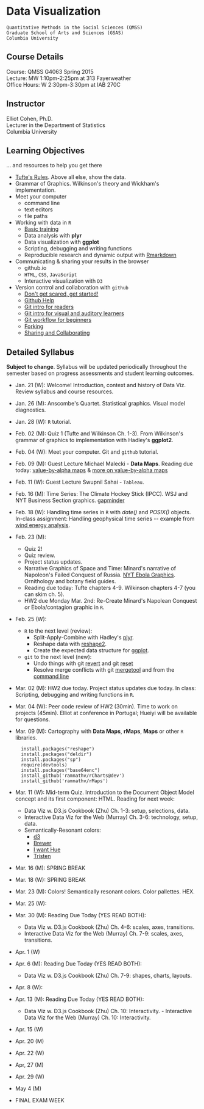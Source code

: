 # Data Visualization
	Quantitative Methods in the Social Sciences (QMSS)  
	Graduate School of Arts and Sciences (GSAS)  
	Columbia University

## Course Details
Course: QMSS G4063 Spring 2015  
Lecture: MW 1:10pm-2:25pm at 313 Fayerweather  
Office Hours: W 2:30pm-3:30pm at IAB 270C 

## Instructor
Elliot Cohen, Ph.D.  
Lecturer in the Department of Statistics  
Columbia University

## Learning Objectives
... and resources to help you get there  

* [Tufte's Rules](http://www.sealthreinhold.com/tuftes-rules/rule_four.php). Above all else, show the data.
* Grammar of Graphics. Wilkinson's theory and Wickham's implementation.
* Meet your computer
	* command line
	* text editors
	* file paths 
* Working with data in `R` 
	* [Basic training](http://ecohen4.github.io/data-viz/r/R-tutorial.html)
	* Data analysis with __plyr__
	* Data visualization with __ggplot__
	* Scripting, debugging and writing functions
	* Reproducible research and dynamic output with [Rmarkdown](http://rmarkdown.rstudio.com/RMarkdownReferenceGuide.pdf)
* Communicating & sharing your results in the browser
	* github.io
	* `HTML`, `CSS`, `JavaScript`
	* Interactive visualization with `D3` 
* Version control and collaboration with `github`
	* [Don't get scared, get started!](http://readwrite.com/2013/09/30/understanding-github-a-journey-for-beginners-part-1)
	* [Github Help](https://help.github.com/articles/set-up-git/)
	* [Git intro for readers](http://skli.se/2012/09/22/introduction-to-git/)
	- [Git intro for visual and auditory learners](https://www.youtube.com/watch?v=LXoWxrTdXkM)
	- [Git workflow for beginners](http://skli.se/2012/10/07/git-workflow-beginner/)
	- [Forking](https://help.github.com/articles/fork-a-repo)
	- [Sharing and Collaborating](https://www.youtube.com/watch?v=ifAEho6BmH0&list=PLg7s6cbtAD17uAwaZwiykDci_q3te3CTY)
	

## Detailed Syllabus 
**Subject to change**. Syllabus will be updated periodically throughout the semester based on progress assessments and student learning outcomes. 
 
- Jan. 21 (W): Welcome! Introduction, context and history of Data Viz. Review syllabus and course resources.
- Jan. 26 (M): Anscombe's Quartet. Statistical graphics. Visual model diagnostics. 
- Jan. 28 (W): `R` tutorial.
- Feb. 02 (M): Quiz 1 (Tufte and Wilkinson Ch. 1-3). From Wilkinson's grammar of graphics to implementation with Hadley's __ggplot2__.
- Feb. 04 (W): Meet your computer. Git and `github` tutorial.
- Feb. 09 (M): Guest Lecture Michael Malecki - __Data Maps__. Reading due today: [value-by-alpha maps](http://www.ncbi.nlm.nih.gov/pmc/articles/PMC3173776/pdf/nihms322499.pdf) & [more on value-by-alpha maps](http://andywoodruff.com/blog/value-by-alpha-maps/)
- Feb. 11 (W): Guest Lecture Swupnil Sahai - `Tableau`.
- Feb. 16 (M): Time Series: The Climate Hockey Stick (IPCC). WSJ and NYT Business Section graphics. [gapminder](http://www.gapminder.org/) 
- Feb. 18 (W): Handling time series in `R` with _date()_ and _POSIX()_ objects. In-class assignment: Handling geophysical time series -- example from [wind energy analysis](http://ecohen4.github.io/ECREEE/#visually-inspect-the-data-with-respect-to-time).
- Feb. 23 (M):
	- Quiz 2! 
	- Quiz review.
	- Project status updates. 
	- Narrative Graphics of Space and Time: Minard's narrative of Napoleon's Failed Conquest of Russia. [NYT Ebola Graphics](http://www.informationisbeautiful.net/visualizations/the-microbescope/). Ornithology and botany field guides. 
	- Reading due today: Tufte chapters 4-9. Wilkinson chapters 4-7 (you can skim ch. 5). 
	- HW2 due Monday Mar. 2nd: Re-Create Minard's Napolean Conquest _or_ Ebola/contagion graphic in `R`.
- Feb. 25 (W): 
	- `R` to the next level (review):
		- Split-Apply-Combine with Hadley's [plyr](http://www.jstatsoft.org/v40/i01/paperre). 
		- Reshape data with [reshape2](http://cran.r-project.org/web/packages/reshape2/index.html). 
		- Create the expected data structure for [ggplot](http://docs.ggplot2.org/current/).
	- `git` to the next level (new): 
		- Undo things with git [revert](https://www.atlassian.com/git/tutorials/undoing-changes/git-revert) and git [reset](https://www.atlassian.com/git/tutorials/undoing-changes/git-reset)
		- Resolve merge conflicts with git [mergetool](http://git-scm.com/docs/git-mergetool) and from the [command line](https://help.github.com/articles/resolving-a-merge-conflict-from-the-command-line/) 
- Mar. 02 (M): HW2 due today. Project status updates due today. In class: Scripting, debugging and writing functions in `R`.
- Mar. 04 (W): Peer code review of HW2 (30min). Time to work on projects (45min). Elliot at conference in Portugal; Hueiyi will be available for questions.
- Mar. 09 (M): Cartography with __Data Maps__, __rMaps__, __Maps__ or other `R` libraries.

		install.packages("reshape")
		install.packages("deldir")
		install.packages("sp")
		require(devtools)
		install.packages("base64enc")
		install_github('ramnathv/rCharts@dev')
		install_github('ramnathv/rMaps')

- Mar. 11 (W): Mid-term Quiz. Introduction to the Document Object Model concept and its first component: HTML. Reading for next week: 
	- Data Viz w. D3.js Cookbook (Zhu) Ch. 1-3: setup, selections, data.
	- Interactive Data Viz for the Web (Murray) Ch. 3-6: technology, setup, data.
	- Semantically-Resonant colors:
		- [d3](https://github.com/mbostock/d3/wiki/Ordinal-Scales#categorical-colors)
		- [Brewer](https://github.com/mbostock/d3/wiki/Ordinal-Scales#colorbrewer)
		- [I want Hue](http://tools.medialab.sciences-po.fr/iwanthue/index.php)
		- [Tristen](http://tristen.ca/hcl-picker/#/hlc/6/1/21313E/EFEE69)
- Mar. 16 (M): SPRING BREAK
- Mar. 18 (W): SPRING BREAK
- Mar. 23 (M): Colors! Semantically resonant colors. Color pallettes. HEX.
- Mar. 25 (W): 
- Mar. 30 (M): Reading Due Today (YES READ BOTH): 
	- Data Viz w. D3.js Cookbook (Zhu) Ch. 4-6: scales, axes, transitions.
	- Interactive Data Viz for the Web (Murray) Ch. 7-9: scales, axes, transitions.
- Apr. 1 (W)
- Apr. 6 (M): Reading Due Today (YES READ BOTH): 
	- Data Viz w. D3.js Cookbook (Zhu) Ch. 7-9: shapes, charts, layouts.
- Apr. 8 (W): 
- Apr. 13 (M): Reading Due Today (YES READ BOTH): 
	- Data Viz w. D3.js Cookbook (Zhu) Ch. 10: Interactivity.	- Interactive Data Viz for the Web (Murray) Ch. 10: Interactivity.
- Apr. 15 (W)
- Apr. 20 (M)
- Apr. 22 (W)
- Apr, 27 (M)
- Apr. 29 (W)
- May 4 (M)
- FINAL EXAM WEEK
